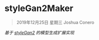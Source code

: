 # styleGan2Maker
> 2019年12月25日 星期三
> Joshua Conero





*基于 [styleGan2](https://github.com/NVlabs/stylegan2) 的模型生成扩展实现*

